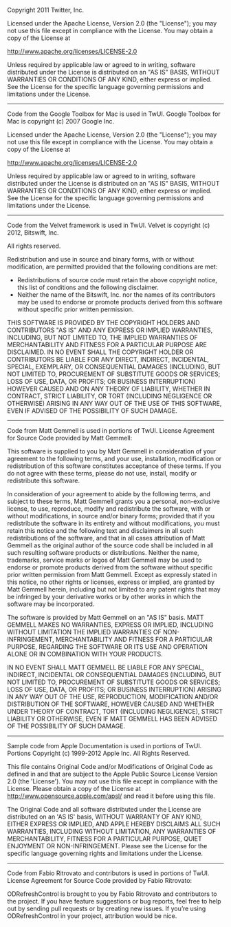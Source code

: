 Copyright 2011 Twitter, Inc.

Licensed under the Apache License, Version 2.0 (the "License");
you may not use this file except in compliance with the License.
You may obtain a copy of the License at

http://www.apache.org/licenses/LICENSE-2.0

Unless required by applicable law or agreed to in writing, software
distributed under the License is distributed on an "AS IS" BASIS,
WITHOUT WARRANTIES OR CONDITIONS OF ANY KIND, either express or implied.
See the License for the specific language governing permissions and
limitations under the License.

----------

Code from the Google Toolbox for Mac is used in TwUI. Google Toolbox for Mac is copyright (c) 2007 Google Inc.

Licensed under the Apache License, Version 2.0 (the "License");
you may not use this file except in compliance with the License.
You may obtain a copy of the License at

http://www.apache.org/licenses/LICENSE-2.0

Unless required by applicable law or agreed to in writing, software
distributed under the License is distributed on an "AS IS" BASIS,
WITHOUT WARRANTIES OR CONDITIONS OF ANY KIND, either express or implied.
See the License for the specific language governing permissions and
limitations under the License.

----------

Code from the Velvet framework is used in TwUI. Velvet is copyright (c) 2012, Bitswift, Inc.

All rights reserved.

Redistribution and use in source and binary forms, with or without modification, are permitted provided that the following conditions are met:

 * Redistributions of source code must retain the above copyright notice, this list of conditions and the following disclaimer.
 * Neither the name of the Bitswift, Inc. nor the names of its contributors may be used to endorse or promote products derived from this software without specific prior written permission.

THIS SOFTWARE IS PROVIDED BY THE COPYRIGHT HOLDERS AND CONTRIBUTORS "AS IS" AND ANY EXPRESS OR IMPLIED WARRANTIES, INCLUDING, BUT NOT LIMITED TO, THE IMPLIED WARRANTIES OF MERCHANTABILITY AND FITNESS FOR A PARTICULAR PURPOSE ARE DISCLAIMED. IN NO EVENT SHALL THE COPYRIGHT HOLDER OR CONTRIBUTORS BE LIABLE FOR ANY DIRECT, INDIRECT, INCIDENTAL, SPECIAL, EXEMPLARY, OR CONSEQUENTIAL DAMAGES (INCLUDING, BUT NOT LIMITED TO, PROCUREMENT OF SUBSTITUTE GOODS OR SERVICES; LOSS OF USE, DATA, OR PROFITS; OR BUSINESS INTERRUPTION) HOWEVER CAUSED AND ON ANY THEORY OF LIABILITY, WHETHER IN CONTRACT, STRICT LIABILITY, OR TORT (INCLUDING NEGLIGENCE OR OTHERWISE) ARISING IN ANY WAY OUT OF THE USE OF THIS SOFTWARE, EVEN IF ADVISED OF THE POSSIBILITY OF SUCH DAMAGE.

----------

Code from Matt Gemmell is used in portions of TwUI. License Agreement for Source Code provided by Matt Gemmell:

This software is supplied to you by Matt Gemmell in consideration of your agreement to the following terms, and your use, installation, modification or redistribution of this software constitutes acceptance of these terms. If you do not agree with these terms, please do not use, install, modify or redistribute this software.

In consideration of your agreement to abide by the following terms, and subject to these terms, Matt Gemmell grants you a personal, non-exclusive license, to use, reproduce, modify and redistribute the software, with or without modifications, in source and/or binary forms; provided that if you redistribute the software in its entirety and without modifications, you must retain this notice and the following text and disclaimers in all such redistributions of the software, and that in all cases attribution of Matt Gemmell as the original author of the source code shall be included in all such resulting software products or distributions. Neither the name, trademarks, service marks or logos of Matt Gemmell may be used to endorse or promote products derived from the software without specific prior written permission from Matt Gemmell. Except as expressly stated in this notice, no other rights or licenses, express or implied, are granted by Matt Gemmell herein, including but not limited to any patent rights that may be infringed by your derivative works or by other works in which the software may be incorporated.

The software is provided by Matt Gemmell on an "AS IS" basis. MATT GEMMELL MAKES NO WARRANTIES, EXPRESS OR IMPLIED, INCLUDING WITHOUT LIMITATION THE IMPLIED WARRANTIES OF NON-INFRINGEMENT, MERCHANTABILITY AND FITNESS FOR A PARTICULAR PURPOSE, REGARDING THE SOFTWARE OR ITS USE AND OPERATION ALONE OR IN COMBINATION WITH YOUR PRODUCTS.

IN NO EVENT SHALL MATT GEMMELL BE LIABLE FOR ANY SPECIAL, INDIRECT, INCIDENTAL OR CONSEQUENTIAL DAMAGES (INCLUDING, BUT NOT LIMITED TO, PROCUREMENT OF SUBSTITUTE GOODS OR SERVICES; LOSS OF USE, DATA, OR PROFITS; OR BUSINESS INTERRUPTION) ARISING IN ANY WAY OUT OF THE USE, REPRODUCTION, MODIFICATION AND/OR DISTRIBUTION OF THE SOFTWARE, HOWEVER CAUSED AND WHETHER UNDER THEORY OF CONTRACT, TORT (INCLUDING NEGLIGENCE), STRICT LIABILITY OR OTHERWISE, EVEN IF MATT GEMMELL HAS BEEN ADVISED OF THE POSSIBILITY OF SUCH DAMAGE.

----------

Sample code from Apple Documentation is used in portions of TwUI. Portions Copyright (c) 1999-2012 Apple Inc.  All Rights Reserved.

This file contains Original Code and/or Modifications of Original Code as defined in and that are subject to the Apple Public Source License Version 2.0 (the 'License').  You may not use this file except in compliance with the License.  Please obtain a copy of the License at http://www.opensource.apple.com/apsl/ and read it before using this file.

The Original Code and all software distributed under the License are distributed on an 'AS IS' basis, WITHOUT WARRANTY OF ANY KIND, EITHER EXPRESS OR IMPLIED, AND APPLE HEREBY DISCLAIMS ALL SUCH WARRANTIES, INCLUDING WITHOUT LIMITATION, ANY WARRANTIES OF MERCHANTABILITY, FITNESS FOR A PARTICULAR PURPOSE, QUIET ENJOYMENT OR NON-INFRINGEMENT.  Please see the License for the specific language governing rights and limitations under the License.

----------

Code from Fabio Ritrovato and contributors is used in portions of TwUI. License Agreement for Source Code provided by Fabio Ritrovato:

ODRefreshControl is brought to you by Fabio Ritrovato and contributors to the project. If you have feature suggestions or bug reports, feel free to help out by sending pull requests or by creating new issues. If you’re using ODRefreshControl in your project, attribution would be nice.
